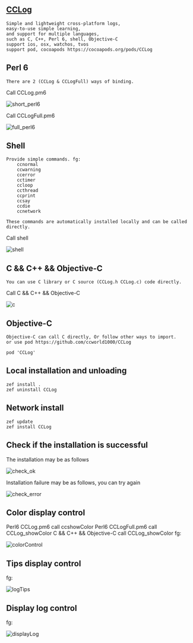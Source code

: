 ## [CCLog](https://github.com/ccworld1000/CCLog)
    Simple and lightweight cross-platform logs,
    easy-to-use simple learning,
    and support for multiple languages,
    such as C, C++, Perl 6, shell, Objective-C
    support ios, osx, watchos, tvos
    support pod, cocoapods https://cocoapods.org/pods/CCLog

## Perl 6
    There are 2 (CCLog & CCLogFull) ways of binding.

Call CCLog.pm6

![short_perl6](https://raw.github.com/ccworld1000/CCLog/master/CCLog/doc/sceenshot/short_perl6.png)

Call CCLogFull.pm6

![full_perl6](https://raw.github.com/ccworld1000/CCLog/master/CCLog/doc/sceenshot/full_perl6.png)

## Shell
    Provide simple commands. fg: 
    	ccnormal
    	ccwarning
    	ccerror
    	cctimer
    	ccloop
    	ccthread
    	ccprint
    	ccsay
    	ccdie
    	ccnetwork
    
    These commands are automatically installed locally and can be called directly.


Call shell

![shell](https://raw.github.com/ccworld1000/CCLog/master/CCLog/doc/sceenshot/shell.png)

## C && C++ && Objective-C
    You can use C library or C source (CCLog.h CCLog.c) code directly.

Call C && C++ && Objective-C

![c](https://raw.github.com/ccworld1000/CCLog/master/CCLog/doc/sceenshot/c.png)

## Objective-C
    Objective-C can call C directly, Or follow other ways to import.
    or use pod https://github.com/ccworld1000/CCLog
    
    pod 'CCLog'


## Local installation and unloading
    zef install .
    zef uninstall CCLog

## Network install
    zef update
    zef install CCLog

## Check if the installation is successful

The installation may be as follows

![check_ok](https://raw.github.com/ccworld1000/CCLog/master/CCLog/doc/sceenshot/check_ok.png)

Installation failure may be as follows, you can try again

![check_error](https://raw.github.com/ccworld1000/CCLog/master/CCLog/doc/sceenshot/check_error.png)

## Color display control
  Perl6 CCLog.pm6 call ccshowColor
  Perl6 CCLogFull.pm6 call CCLog_showColor
  C && C++ && Objective-C call CCLog_showColor
  fg:

  ![colorControl](https://raw.github.com/ccworld1000/CCLog/master/CCLog/doc/sceenshot/colorControl.png)

## Tips display control
  fg:

  ![logTips](https://raw.github.com/ccworld1000/CCLog/master/CCLog/doc/sceenshot/logTips.png)

## Display log control
  fg:

  ![displayLog](https://raw.github.com/ccworld1000/CCLog/master/CCLog/doc/sceenshot/displayLog.png)

